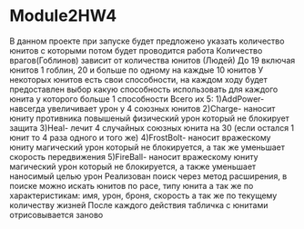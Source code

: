# Module2HW4
  В данном проекте при запуске будет предложено указать количество юнитов с которыми потом будет проводится работа
  Количество врагов(Гоблинов) зависит от количества юнитов (Людей)
До 19 включая юнитов 1 гоблин, 20 и больше по одному на каждые 10 юнитов
  У некоторых юнитов есть свои способности, на каждом ходу будет предоставлен выбор какую способность использовать для каждого юнита у которого больше 1 способности
Всего их 5:
           1)AddPower- навсегда увеличивает урон у 4 союзных юнитов
           2)Charge- наносит юниту противника повышеный физический урон который не блокирует защита
           3)Heal- лечит 4 случайных союзных юнита на 30 (если остался 1 юнит то 4 раза одного и того же) 
           4)FrostBolt- наносит вражескому юниту магический урон который не блокируется, а так же уменьшает скорость передвижения
           5)FireBall- наносит вражескому юниту магический урон который не блокируется, а также уменьшает наносимый целью урон
    Реализован поиск через метод расширения, в поиске можно искать юнитов по расе, типу юнита 
  а так же по характеристикам: имя, урон, броня, скорость а так же по текущему количеству жизней
  После каждого действия табличка с юнитами отрисовывается заново
